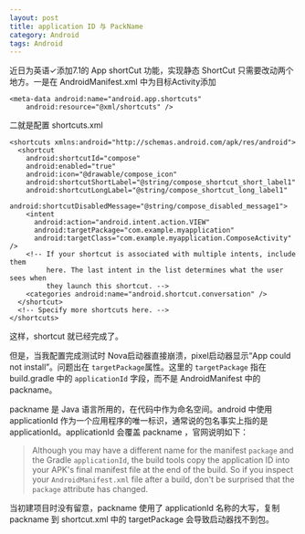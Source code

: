 ```yaml
---
layout: post
title: application ID 与 PackName
category: Android
tags: Android
---
```


近日为英语✓添加7.1的 App shortCut 功能，实现静态 ShortCut 只需要改动两个地方。一是在 AndroidManifest.xml 中为目标Activity添加
````
<meta-data android:name="android.app.shortcuts"
    android:resource="@xml/shortcuts" />
````
二就是配置 shortcuts.xml
````
<shortcuts xmlns:android="http://schemas.android.com/apk/res/android">
  <shortcut
    android:shortcutId="compose"
    android:enabled="true"
    android:icon="@drawable/compose_icon"
    android:shortcutShortLabel="@string/compose_shortcut_short_label1"
    android:shortcutLongLabel="@string/compose_shortcut_long_label1"
    android:shortcutDisabledMessage="@string/compose_disabled_message1">
    <intent
      android:action="android.intent.action.VIEW"
      android:targetPackage="com.example.myapplication"
      android:targetClass="com.example.myapplication.ComposeActivity" />
    <!-- If your shortcut is associated with multiple intents, include them
         here. The last intent in the list determines what the user sees when
         they launch this shortcut. -->
    <categories android:name="android.shortcut.conversation" />
  </shortcut>
  <!-- Specify more shortcuts here. -->
</shortcuts>
````
这样，shortcut 就已经完成了。

但是，当我配置完成测试时 Nova启动器直接崩溃，pixel启动器显示“App could not install”。问题出在 `targetPackage`属性。这里的 `targetPackage` 指在build.gradle 中的 `applicationId` 字段，而不是 AndroidManifest 中的 packname。

packname 是 Java 语言所用的，在代码中作为命名空间。android 中使用 applicationId 作为一个应用程序的唯一标识，通常说的包名事实上指的是 applicationId。applicationId 会覆盖 packname ，官网说明如下：
> Although you may have a different name for the manifest `package` and the Gradle `applicationId`, the build tools copy the application ID into your APK's final manifest file at the end of the build. So if you inspect your `AndroidManifest.xml` file after a build, don't be surprised that the `package` attribute has changed.

当初建项目时没有留意，packname 使用了 applicationId 名称的大写，复制 packname 到 shortcut.xml 中的 targetPackage 会导致启动器找不到包。
		